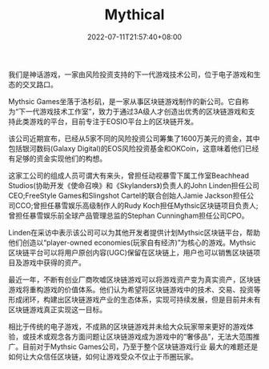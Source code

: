 ﻿---
weight: 
title: "Mythical"
description: "We are Mythical Games, a Venture-backed next-generation game technology company at the intersection of video games and economics led by industry veterans."
date: 2022-07-11T21:57:40+08:00
lastmod: 2022-07-11T16:45:40+08:00
draft: false
authors: ["qianxun"]
featuredImage: "105.png"
link: "https://www.sohu.com/a/296472997_120099898"
tags: ["Mythical","Çø¿éÁ´ÓÎÏ·"]
categories: ["navigation"]
navigation: ["Çø¿éÁ´ÓÎÏ·"]
lightgallery: true
toc: true
pinned: false
recommend: false
recommend1: false
---


我们是神话游戏，一家由风险投资支持的下一代游戏技术公司，位于电子游戏和生态的交叉路口。

Mythsic Games坐落于洛杉矶，是一家从事区块链游戏制作的新公司。它自称为“下一代游戏技术工作室”，致力于通过3A级人才创造出优秀的区块链游戏和支持此类游戏的平台，目前专注于EOSIO平台上的区块链开发。

该公司近期宣布，已经从5家不同的风险投资公司筹集了1600万美元的资金，其中包括银河数码(Galaxy Digital)的EOS风险投资基金和OKCoin，这意味着他们已经有足够的资金实现他们的构想。

这家工公司的组成人员可谓大有来头，曾担任动视暴雪下属工作室Beachhead Studios(协助开发《使命召唤》和《Skylanders》)负责人的John Linden担任公司CEO;FreeStyle Games和Slingshot Cartel的联合创始人Jamie Jackson担任公司CCO;曾担任暴雪娱乐高级制作人的Rudy Koch担任Mythsic区块链项目负责人;曾担任暴雪娱乐前全球产品管理总监的Stephan Cunningham担任公司CPO。

Linden在采访中表示该公司可以为其他开发者提供计划Mythsic区块链平台，帮助他们创造以“player-owned economies(玩家自有经济)”为核心的游戏。Mythsic区块链平台可以将用户原创内容(UGC)保留在区块链上，用户也可以销售区块链项目及游戏中获得的资产。

最近一年，不断有创业厂商吹嘘区块链游戏可以将游戏资产变为真实资产，区块链游戏将重构游戏的价值体系。他们认为希望将区块链游戏中的技术、交易、投资等形成闭环，构建出区块链游戏产业的生态体系，实现可持续发展，但是目前并未有区块链游戏真正实现这一目标。



相比于传统的电子游戏，不成熟的区块链游戏并未给大众玩家带来更好的游戏体验，或技术或观念各方面问题让区块链游戏成为游戏中的“奢侈品”，无法大范围推广。目前对于Mythsic Games公司，乃至于整个区块链游戏行业 最大的难题还是如何让大众信任区块链，如何让游戏受众不仅止于币圈玩家。